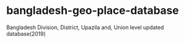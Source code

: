 # bangladesh-geo-place-database
Bangladesh Division, District, Upazila and, Union level updated database(2019)

